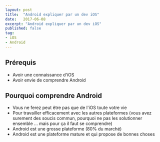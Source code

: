 ```yaml
---
layout: post
title:  "Android expliquer par un dev iOS"
date:   2017-06-08
excerpt: "Android expliquer par un dev iOS"
published: false
tag:
- iOS
- Android
---
```


## Prérequis
* Avoir une connaissance d'iOS
* Avoir envie de comprendre Android

## Pourquoi comprendre Android
* Vous ne ferez peut être pas que de l'iOS toute votre vie
* Pour travailler efficacement avec les autres plateformes (vous avez surement des soucis commun, pourquoi ne pas les solutionner ensemble ... mais pour ça il faut se comprendre)
* Android est une grosse plateforme (80% du marché)
* Android est une plateforme mature et qui propose de bonnes choses
